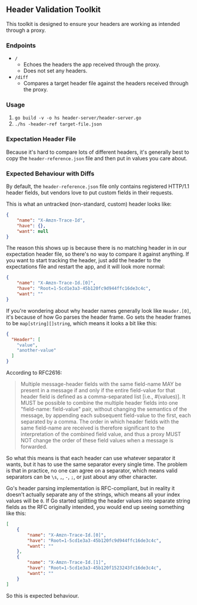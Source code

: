 ## Header Validation Toolkit

This toolkit is designed to ensure your headers are working as intended through a proxy.

### Endpoints

* `/`
  * Echoes the headers the app received through the proxy.
  * Does not set any headers.
* `/diff`
  * Compares a target header file against the headers received through the proxy.

### Usage

1. `go build -v -o hs header-server/header-server.go`
1. `./hs -header-ref target-file.json`

### Expectation Header File

Because it's hard to compare lots of different headers, it's generally best to copy the `header-reference.json` file and then put in values you care about.

### Expected Behaviour with Diffs

By default, the `header-reference.json` file only contains registered HTTP/1.1 header fields, but vendors love to put custom fields in their requests.

This is what an untracked (non-standard, custom) header looks like:

```json
{
	"name": "X-Amzn-Trace-Id",
	"have": {},
	"want": null
}
```

The reason this shows up is because there is no matching header in in our expectation header file, so there's no way to compare it against anything. If you want to start tracking the header, just add the header to the expectations file and restart the app, and it will look more normal:

```json
{
	"name": "X-Amzn-Trace-Id.[0]",
	"have": "Root=1-5cd1e3a3-45b120fc9d944ffc16de3c4c",
	"want": ""
}
```

If you're wondering about why header names generally look like `Header.[0]`, it's because of how Go parses the header frame. Go sets the header frames to be `map[string][]string`, which means it looks a bit like this:

```json
{
  "Header": [
    "value",
    "another-value"
  ]
}
```

According to RFC2616: 

> Multiple message-header fields with the same field-name MAY be present in a message if and only if the entire field-value for that header field is defined as a comma-separated list [i.e., #(values)]. It MUST be possible to combine the multiple header fields into one "field-name: field-value" pair, without changing the semantics of the message, by appending each subsequent field-value to the first, each separated by a comma. The order in which header fields with the same field-name are received is therefore significant to the interpretation of the combined field value, and thus a proxy MUST NOT change the order of these field values when a message is forwarded.

So what this means is that each header can use whatever separator it wants, but it has to use the same separator every single time. The problem is that in practice, no one can agree on a separator, which means valid separators can be `\s`, `,`, `-`, `;`, or just about any other character.

Go's header parsing implementation is RFC-compliant, but in reality it doesn't actually separate any of the strings, which means all your index values will be `0`. If Go started splitting the header values into separate string fields as the RFC originally intended, you would end up seeing something like this:

```json
[
    {
        "name": "X-Amzn-Trace-Id.[0]",
        "have": "Root=1-5cd1e3a3-45b120fc9d944ffc16de3c4c",
        "want": ""
    },
    {
        "name": "X-Amzn-Trace-Id.[1]",
        "have": "Root=1-5cd1e3a3-45b120f1523243fc16de3c4c",
        "want": ""
    }
]
```

So this is expected behaviour.
